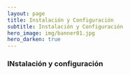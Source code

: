 ```yaml
---
layout: page
title: Instalación y Configuración
subtitle: Instalación y Configuración
hero_image: img/banner01.jpg 
hero_darken: true
---
```

### **INstalación y configuración**